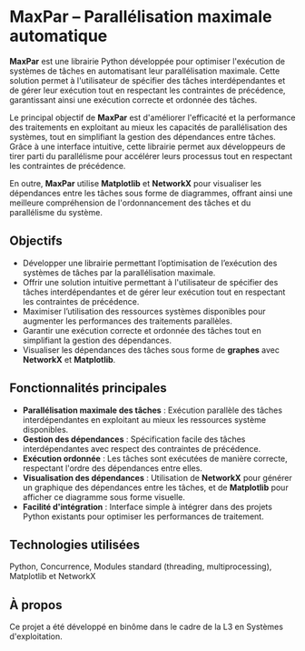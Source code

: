# MaxPar – Parallélisation maximale automatique

**MaxPar** est une librairie Python développée pour optimiser l'exécution de systèmes de tâches en automatisant leur parallélisation maximale. Cette solution permet à l'utilisateur de spécifier des tâches interdépendantes et de gérer leur exécution tout en respectant les contraintes de précédence, garantissant ainsi une exécution correcte et ordonnée des tâches.

Le principal objectif de **MaxPar** est d'améliorer l'efficacité et la performance des traitements en exploitant au mieux les capacités de parallélisation des systèmes, tout en simplifiant la gestion des dépendances entre tâches. Grâce à une interface intuitive, cette librairie permet aux développeurs de tirer parti du parallélisme pour accélérer leurs processus tout en respectant les contraintes de précédence.

En outre, **MaxPar** utilise **Matplotlib** et **NetworkX** pour visualiser les dépendances entre les tâches sous forme de diagrammes, offrant ainsi une meilleure compréhension de l'ordonnancement des tâches et du parallélisme du système.

## Objectifs

- Développer une librairie permettant l’optimisation de l’exécution des systèmes de tâches par la parallélisation maximale.
- Offrir une solution intuitive permettant à l'utilisateur de spécifier des tâches interdépendantes et de gérer leur exécution tout en respectant les contraintes de précédence.
- Maximiser l’utilisation des ressources systèmes disponibles pour augmenter les performances des traitements parallèles.
- Garantir une exécution correcte et ordonnée des tâches tout en simplifiant la gestion des dépendances.
- Visualiser les dépendances des tâches sous forme de **graphes** avec **NetworkX** et **Matplotlib**.

## Fonctionnalités principales

- **Parallélisation maximale des tâches** : Exécution parallèle des tâches interdépendantes en exploitant au mieux les ressources système disponibles.
- **Gestion des dépendances** : Spécification facile des tâches interdépendantes avec respect des contraintes de précédence.
- **Exécution ordonnée** : Les tâches sont exécutées de manière correcte, respectant l'ordre des dépendances entre elles.
- **Visualisation des dépendances** : Utilisation de **NetworkX** pour générer un graphique des dépendances entre les tâches, et de **Matplotlib** pour afficher ce diagramme sous forme visuelle.
- **Facilité d'intégration** : Interface simple à intégrer dans des projets Python existants pour optimiser les performances de traitement.

## Technologies utilisées

Python, Concurrence, Modules standard (threading, multiprocessing), Matplotlib et NetworkX

## À propos

Ce projet a été développé en binôme dans le cadre de la L3 en Systèmes d'exploitation.
